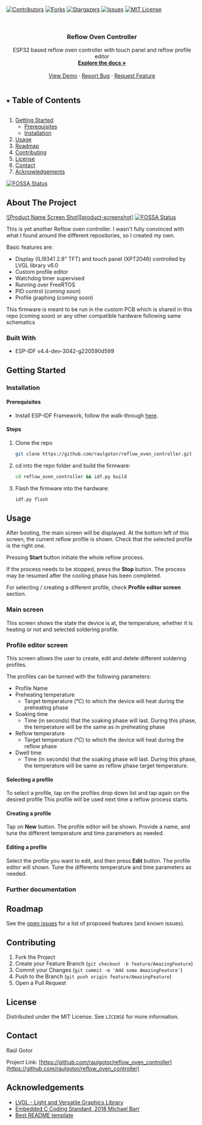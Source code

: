 <!--
*** raulgotor, reflow_oven_controller, twitter_handle, Reflow Oven Controller, ESP32 based reflow oven controller with touch panel and reflow profile editor
-->



<!-- PROJECT SHIELDS -->
<!--
-->
[![Contributors][contributors-shield]][contributors-url]
[![Forks][forks-shield]][forks-url]
[![Stargazers][stars-shield]][stars-url]
[![Issues][issues-shield]][issues-url]
[![MIT License][license-shield]][license-url]

<!-- PROJECT LOGO -->
<br />
<p align="center">
  <a href="https://github.com/raulgotor/reflow_oven_controller">
    <!img src="images/logo.png" alt="Logo" width="80" height="80">
  </a>

<h3 align="center">Reflow Oven Controller</h3>

  <p align="center">
    ESP32 based reflow oven controller with touch panel and reflow profile editor
    <br />
    <a href="https://github.com/raulgotor/reflow_oven_controller"><strong>Explore the docs »</strong></a>
    <br />
    <br />
    <a href="https://github.com/raulgotor/reflow_oven_controller">View Demo</a>
    ·
    <a href="https://github.com/raulgotor/reflow_oven_controller/issues">Report Bug</a>
    ·
    <a href="https://github.com/raulgotor/reflow_oven_controller/issues">Request Feature</a>
  </p>

<!-- TABLE OF CONTENTS -->
<details open="open">
  <summary><h2 style="display: inline-block">Table of Contents</h2></summary>
  <ol>
    <li>
      <a href="#getting-started">Getting Started</a>
      <ul>
        <li><a href="#prerequisites">Prerequisites</a></li>
        <li><a href="#installation">Installation</a></li>
      </ul>
    </li>
    <li><a href="#usage">Usage</a></li>
    <li><a href="#roadmap">Roadmap</a></li>
    <li><a href="#contributing">Contributing</a></li>
    <li><a href="#license">License</a></li>
    <li><a href="#contact">Contact</a></li>
    <li><a href="#acknowledgements">Acknowledgements</a></li>
  </ol>
</details>



<!-- ABOUT THE PROJECT -->

[![FOSSA Status](https://app.fossa.com/api/projects/git%2Bgithub.com%2Fraulgotor%2Freflow_oven_controller.svg?type=large)](https://app.fossa.com/projects/git%2Bgithub.com%2Fraulgotor%2Freflow_oven_controller?ref=badge_large)

## About The Project

[![Product Name Screen Shot][product-screenshot]](https://example.com)
[![FOSSA Status](https://app.fossa.com/api/projects/git%2Bgithub.com%2Fraulgotor%2Freflow_oven_controller.svg?type=shield)](https://app.fossa.com/projects/git%2Bgithub.com%2Fraulgotor%2Freflow_oven_controller?ref=badge_shield)

This is yet another Reflow oven controller. I wasn't fully convinced with what I
found around the different repositories, so I created my own.

Basic features are:

- Display (ILI9341 2.8" TFT) and touch panel (XPT2046) controlled by LVGL library v6.0
- Custom profile editor
- Watchdog timer supervised
- Running over FreeRTOS
- PID control (_coming soon_)
- Profile graphing (_coming soon_)

This firmware is meant to be run in the custom PCB which is shared in this repo (coming soon) or
any other compatible hardware following same schematics

### Built With

* ESP-IDF v4.4-dev-3042-g220590d599

<!-- GETTING STARTED -->
## Getting Started

### Installation

#### Prerequisites

- Install ESP-IDF Framework, follow the walk-through [here](https://docs.espressif.com/projects/esp-idf/en/latest/esp32/get-started/linux-macos-setup.html).

#### Steps

1. Clone the repo
   ```sh
   git clone https://github.com/raulgotor/reflow_oven_controller.git
   ```
   
2. cd into the repo folder and build the firmware:
   ```sh
   cd reflow_oven_controller && idf.py build
   ```
   
3. Flash the firmware into the hardware:
   ```sh
   idf.py flash
   ```

<!-- USAGE EXAMPLES -->
## Usage

After booting, the main screen will be displayed. At the bottom left of this screen,
the current reflow profile is shown. Check that the selected profile is the right one.

Pressing __Start__ button initiate the whole reflow process.

If the process needs to be stopped, press the __Stop__ button.
The process may be resumed after the cooling phase has been completed.

For selecting / creating a different profile, check __Profile editor screen__ section.

### Main screen

This screen shows the state the device is at, the temperature, whether it is
heating or not and selected soldering profile. 

### Profile editor screen

This screen allows the user to create, edit and delete different soldering
profiles. 

The profiles can be tunned with the following parameters:

- Profile Name
- Preheating temperature
  - Target temperature (°C) to which the device will heat during the preheating phase
- Soaking time
  - Time (in seconds) that the soaking phase will last. During this phase, the
      temperature will be the same as in preheating phase
- Reflow temperature
   - Target temperature (°C) to which the device will heat during the reflow phase
- Dwell time
   - Time (in seconds) that the soaking phase will last. During this phase, the
     temperature will be same as reflow phase target temperature.

#### Selecting a profile

To select a profile, tap on the profiles drop down list and tap again on the desired profile
This profile will be used next time a reflow process starts.

#### Creating a profile

Tap on __New__ button. The profile editor will be shown. Provide a name, and tune
the different temperature and time parameters as needed.

#### Editing a profile

Select the profile you want to edit, and then press __Edit__ button. The profile editor
will shown. Tune the differents temperature and time parameters as needed.
   
### Further documentation


<!-- ROADMAP -->
## Roadmap

See the [open issues](https://github.com/raulgotor/reflow_oven_controller/issues) for a list of proposed features (and known issues).


<!-- CONTRIBUTING -->
## Contributing

1. Fork the Project
2. Create your Feature Branch (`git checkout -b feature/AmazingFeature`)
3. Commit your Changes (`git commit -m 'Add some AmazingFeature'`)
4. Push to the Branch (`git push origin feature/AmazingFeature`)
5. Open a Pull Request



<!-- LICENSE -->
## License

Distributed under the MIT License. See `LICENSE` for more information.

<!-- CONTACT -->
## Contact

Raúl Gotor

Project Link: [https://github.com/raulgotor/reflow_oven_controller](https://github.com/raulgotor/reflow_oven_controller)


<!-- ACKNOWLEDGEMENTS -->
## Acknowledgements

* [LVGL - Light and Versatile Graphics Library](https://lvgl.io)
* [Embedded C Coding Standard, 2018 Michael Barr](https://barrgroup.com/sites/default/files/barr_c_coding_standard_2018.pdf)
* [Best README template](https://github.com/othneildrew/Best-README-Template)


<!-- MARKDOWN LINKS & IMAGES -->
<!-- https://www.markdownguide.org/basic-syntax/#reference-style-links -->
[contributors-shield]: https://img.shields.io/github/contributors/raulgotor/reflow_oven_controller.svg?style=for-the-badge
[contributors-url]: https://github.com/raulgotor/reflow_oven_controller/graphs/contributors
[forks-shield]: https://img.shields.io/github/forks/raulgotor/reflow_oven_controller.svg?style=for-the-badge
[forks-url]: https://github.com/raulgotor/reflow_oven_controller/network/members
[stars-shield]: https://img.shields.io/github/stars/raulgotor/reflow_oven_controller.svg?style=for-the-badge
[stars-url]: https://github.com/raulgotor/reflow_oven_controller/stargazers
[issues-shield]: https://img.shields.io/github/issues/raulgotor/reflow_oven_controller.svg?style=for-the-badge
[issues-url]: https://github.com/raulgotor/reflow_oven_controller/issues
[license-shield]: https://img.shields.io/github/license/raulgotor/reflow_oven_controller.svg?style=for-the-badge
[license-url]: https://github.com/raulgotor/reflow_oven_controller/blob/master/LICENSE.txt
[linkedin-shield]: https://img.shields.io/badge/-LinkedIn-black.svg?style=for-the-badge&logo=linkedin&colorB=555
[linkedin-url]: https://linkedin.com/in/raulgotor